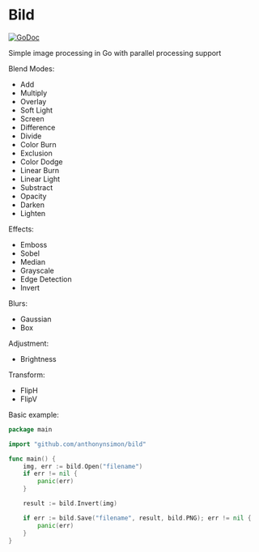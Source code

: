 # Bild

[![GoDoc](https://godoc.org/github.com/anthonynsimon/bild?status.svg)](https://godoc.org/github.com/anthonynsimon/bild)

Simple image processing in Go with parallel processing support  

Blend Modes:
- Add
- Multiply
- Overlay
- Soft Light
- Screen
- Difference
- Divide
- Color Burn
- Exclusion
- Color Dodge
- Linear Burn
- Linear Light
- Substract
- Opacity
- Darken
- Lighten

Effects:
- Emboss
- Sobel
- Median
- Grayscale
- Edge Detection
- Invert

Blurs:
- Gaussian
- Box

Adjustment:
- Brightness

Transform:
- FlipH
- FlipV

Basic example:
```go
package main

import "github.com/anthonynsimon/bild"

func main() {
	img, err := bild.Open("filename")
	if err != nil {
		panic(err)
	}

	result := bild.Invert(img)

	if err := bild.Save("filename", result, bild.PNG); err != nil {
		panic(err)
	}
}

```

